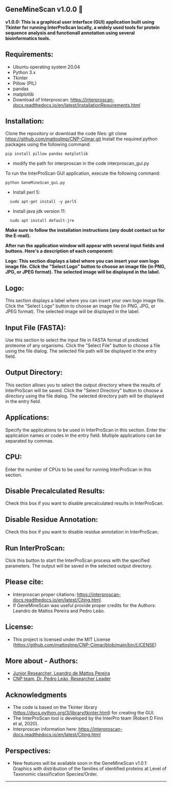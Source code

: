 

## GeneMineScan v1.0.0 :rocket:

**v1.0.0: This is a graphical user interface (GUI) application built using Tkinter for running InterProScan locally, a widely used tools for protein sequence analysis and functionall annotation using several bioinformatics tools.**

## Requirements:
- Ubuntu operating system 20.04
- Python 3.x
- Tkinter
- Pillow (PIL)
- pandas
- matplotlib
- Download of Interproscan: https://interproscan-docs.readthedocs.io/en/latest/InstallationRequirements.html

## Installation:

Clone the repository or download the code files: git clone https://github.com/mattoslmp/CNP-Ciimar.git 
Install the required python packages using the following command:

```shell
pip install pillow pandas matplotlib
```
- modify the path for interproscan in the code interproscan_gui.py

To run the InterProScan GUI application, execute the following command:

```shell
python GeneMineScan_gui.py
```
- Install perl 5:
```shell
  sudo apt-get install -y perl5
  ```
- Install java jdk version 11:
```shell
  sudo apt install default-jre
```
**Make sure to follow the installation instructions (any doubt contact us for the E-mail).**

**After run the application window will appear with several input fields and buttons. Here's a description of each component:**

**Logo: This section displays a label where you can insert your own logo image file. Click the "Select Logo" button to choose an image file (in PNG, JPG, or JPEG format). The selected image will be displayed in the label.**

## Logo:
This section displays a label where you can insert your own logo image file. Click the "Select Logo" button to choose an image file (in PNG, JPG, or JPEG format). The selected image will be displayed in the label.

## Input File (FASTA):
Use this section to select the input file in FASTA format of predicted proteome of any organisms. Click the "Select File" button to choose a file using the file dialog. The selected file path will be displayed in the entry field.

## Output Directory:
This section allows you to select the output directory where the results of InterProScan will be saved. Click the "Select Directory" button to choose a directory using the file dialog. The selected directory path will be displayed in the entry field.

## Applications:
Specify the applications to be used in InterProScan in this section. Enter the application names or codes in the entry field. Multiple applications can be separated by commas.

## CPU:
Enter the number of CPUs to be used for running InterProScan in this section.

## Disable Precalculated Results:
Check this box if you want to disable precalculated results in InterProScan.

## Disable Residue Annotation:
Check this box if you want to disable residue annotation in InterProScan.

## Run InterProScan:
Click this button to start the InterProScan process with the specified parameters. The output will be saved in the selected output directory.

## Please cite:

   - Interproscan proper citations: https://interproscan-docs.readthedocs.io/en/latest/Citing.html.
   - If GeneMineScan was useful provide proper credits for the Authors: Leandro de Mattos Pereira and Pedro Leão.
   
## License:
 - This project is licensed under the MIT License (https://github.com/mattoslmp/CNP-Ciimar/blob/main/bin/LICENSE)

## More about - Authors:

- [Junior Researcher, Leandro de Mattos Pereira](https://mattoslmp.github.io)
- [CNP team, Dr. Pedro Leão, Researcher Leader](https://leaolab.wixsite.com/leaolab)

## Acknowledgments

- The code is based on the Tkinter library (https://docs.python.org/3/library/tkinter.html) for creating the GUI.
- The InterProScan tool is developed by the InterPro team (Robert D Finn et al, 2020).
- Interproscan information here: https://interproscan-docs.readthedocs.io/en/latest/Citing.html

## Perspectives:

- New features will be available soon in the GeneMineScan v1.0.1:  Graphics with distribution of the families of identified proteins at Level of Taxonomic classification Species/Order.
____________________________________________________________________________________________________________________________________________________________________
